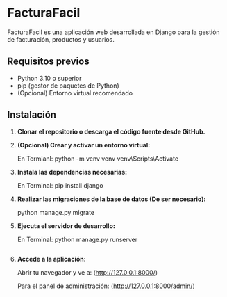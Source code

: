 # FacturaFacil

FacturaFacil es una aplicación web desarrollada en Django para la gestión de facturación, productos y usuarios.

## Requisitos previos

- Python 3.10 o superior
- pip (gestor de paquetes de Python)
- (Opcional) Entorno virtual recomendado

## Instalación

1. **Clonar el repositorio o descarga el código fuente desde GitHub.**

2. **(Opcional) Crear y activar un entorno virtual:**

   En Termianl:
   python -m venv venv
   venv\Scripts\Activate
   

3. **Instala las dependencias necesarias:**

   En Terminal:
   pip install django


4. **Realizar las migraciones de la base de datos (De ser necesario):**

   python manage.py migrate


6. **Ejecuta el servidor de desarrollo:**

   En Terminal:
   python manage.py runserver
   ```

7. **Accede a la aplicación:**

   Abrir tu navegador y ve a: (http://127.0.0.1:8000/)

   Para el panel de administración: (http://127.0.0.1:8000/admin/)

